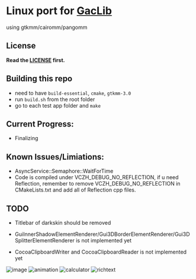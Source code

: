 # Linux port for [GacLib](http://www.gaclib.net)

using gtkmm/cairomm/pangomm

## License

**Read the [LICENSE](https://github.com/vczh-libraries/gGac/blob/master/LICENSE.md) first.**

## Building this repo

* need to have `build-essential`, `cmake`, `gtkmm-3.0`
* run `build.sh` from the root folder
* go to each test app folder and `make`

## Current Progress:
* Finalizing

## Known Issues/Limiations:
* AsyncService::Semaphore::WaitForTime
* Code is compiled under VCZH_DEBUG_NO_REFLECTION, if u need Reflection, remember to remove VCZH_DEBUG_NO_REFLECTION in CMakeLists.txt and add all of Reflection cpp files.

## TODO
* Titlebar of darkskin should be removed

* GuiInnerShadowElementRenderer/Gui3DBorderElementRenderer/Gui3DSplitterElementRenderer is not implemented yet
* CocoaClipboardWriter and CocoaClipboardReader is not implemented yet

![image](https://user-images.githubusercontent.com/1700820/126869373-a7bdbd9b-23f0-4d16-a370-5677f44928a4.png)
![animation](https://user-images.githubusercontent.com/1700820/126869419-8c1d7cef-3157-4b0c-976d-5e42a2b16e92.gif)
![calculator](https://user-images.githubusercontent.com/1700820/126869461-7ef8140a-5f54-4a98-865e-9b56d2db3609.gif)
![richtext](https://user-images.githubusercontent.com/1700820/212095619-5d2f5bc7-6958-4f95-ada3-f2dd0976e0bc.gif)
